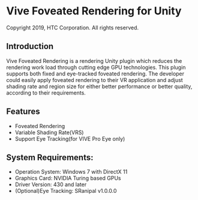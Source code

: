 # Vive Foveated Rendering for Unity
Copyright 2019, HTC Corporation. All rights reserved.

## Introduction
Vive Foveated Rendering is a rendering Unity plugin which reduces the rendering work load through cutting
edge GPU technologies. This plugin supports both fixed and eye-tracked foveated rendering. The developer
could easily apply foveated rendering to their VR application and adjust shading rate and region
size for either better performance or better quality, according to their requirements.

## Features
* Foveated Rendering
* Variable Shading Rate(VRS)
* Support Eye Tracking(for VIVE Pro Eye only)

## System Requirements:
* Operation System: Windows 7 with DirectX 11
* Graphics Card: NVIDIA Turing based GPUs
* Driver Version: 430 and later
* (Optional)Eye Tracking: SRanipal v1.0.0.0
